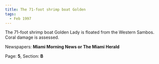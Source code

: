 ```yaml
---  
title: The 71-foot shrimp boat Golden  
tags:  
  - Feb 1997  
---  
```

  
The 71-foot shrimp boat Golden Lady is floated from the Western Sambos. Coral damage is assessed.  
  
Newspapers: **Miami Morning News or The Miami Herald**  
  
Page: **5**, Section: **B** 
